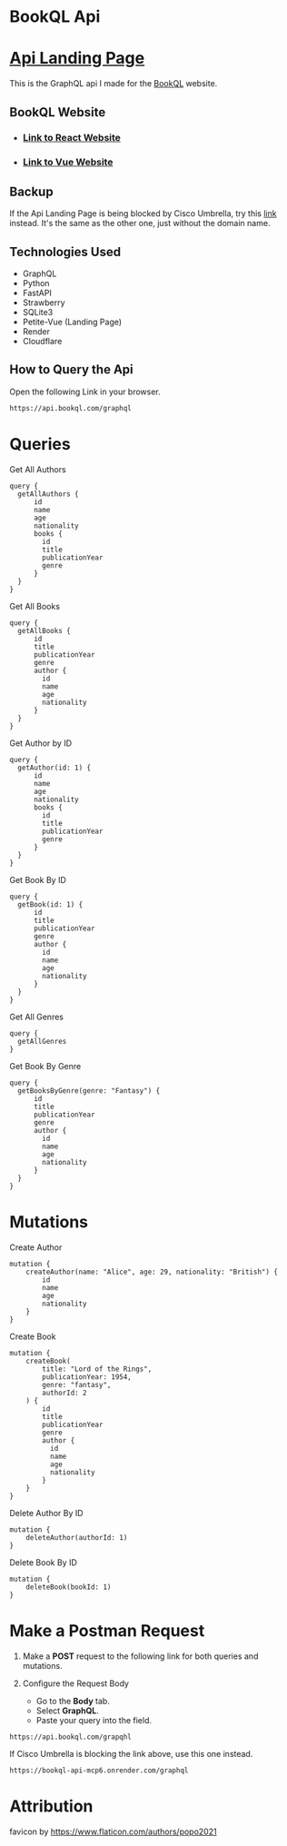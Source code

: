 # BookQL Api
# [Api Landing Page](https://api.bookql.com/)
This is the GraphQL api I made for the [BookQL](https://github.com/MichaelT-W23/bookql-website) website.

## BookQL Website
- ### [Link to React Website](https://michaelt-w23.github.io/react-graphql/)
- ### [Link to Vue Website](https://michaelt-w23.github.io/bookql-website/)

## Backup 
If the Api Landing Page is being blocked by Cisco Umbrella, try this [link](https://bookql-api-mcp6.onrender.com/) instead. It's the same as the other one, just without the domain name.

## Technologies Used
- GraphQL
- Python
- FastAPI
- Strawberry
- SQLite3
- Petite-Vue (Landing Page)
- Render 
- Cloudflare

## How to Query the Api
Open the following Link in your browser.
```
https://api.bookql.com/graphql
```

# Queries

Get All Authors
```
query {
  getAllAuthors {
      id
      name
      age
      nationality
      books {
        id
        title
        publicationYear
        genre
      }
  }
}
```

Get All Books
```
query {
  getAllBooks {
      id
      title
      publicationYear
      genre
      author {
        id
        name
        age
        nationality
      }
  }
}
```

Get Author by ID
```
query {
  getAuthor(id: 1) {
      id
      name
      age
      nationality
      books {
        id
        title
        publicationYear
        genre
      }
  }
}
```

Get Book By ID
```
query {
  getBook(id: 1) {
      id
      title
      publicationYear
      genre
      author {
        id
        name
        age
        nationality
      }
  }
}
```

Get All Genres
```
query {
  getAllGenres
}
```

Get Book By Genre
```
query {
  getBooksByGenre(genre: "Fantasy") {
      id
      title
      publicationYear
      genre
      author {
        id
        name
        age
        nationality
      }
  }
}
```

# Mutations 

Create Author 

```
mutation {
    createAuthor(name: "Alice", age: 29, nationality: "British") {
        id
        name
        age
        nationality
    }
}
```

Create Book

```
mutation {
    createBook(
        title: "Lord of the Rings", 
        publicationYear: 1954, 
        genre: "fantasy", 
        authorId: 2
    ) {
        id
        title
        publicationYear
        genre
        author {
          id
          name
          age
          nationality
        }
    }
}
```

Delete Author By ID

```
mutation {
    deleteAuthor(authorId: 1)
}
```

Delete Book By ID
```
mutation {
    deleteBook(bookId: 1)
}
```

# Make a Postman Request

1. Make a **POST** request to the following link for both queries and mutations.

2. Configure the Request Body
   - Go to the **Body** tab.
   - Select **GraphQL**.
   - Paste your query into the field.

```
https://api.bookql.com/grapqhl
```

If Cisco Umbrella is blocking the link above, use this one instead.
```
https://bookql-api-mcp6.onrender.com/graphql
```

# Attribution
favicon by https://www.flaticon.com/authors/popo2021

